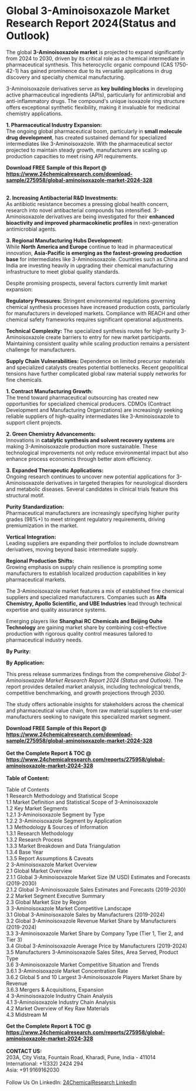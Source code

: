 <h1>Global 3-Aminoisoxazole Market Research Report 2024(Status and Outlook)</h1><p>The global <strong>3-Aminoisoxazole market</strong> is projected to expand significantly from 2024 to 2030, driven by its critical role as a chemical intermediate in pharmaceutical synthesis. This heterocyclic organic compound (CAS 1750-42-1) has gained prominence due to its versatile applications in drug discovery and specialty chemical manufacturing.</p><p>3-Aminoisoxazole derivatives serve as <strong>key building blocks</strong> in developing active pharmaceutical ingredients (APIs), particularly for antimicrobial and anti-inflammatory drugs. The compound's unique isoxazole ring structure offers exceptional synthetic flexibility, making it invaluable for medicinal chemistry applications.</p><p><strong>1. Pharmaceutical Industry Expansion:</strong><br>
The ongoing global pharmaceutical boom, particularly in <strong>small molecule drug development</strong>, has created sustained demand for specialized intermediates like 3-Aminoisoxazole. With the pharmaceutical sector projected to maintain steady growth, manufacturers are scaling up production capacities to meet rising API requirements.</p><div><b>Download FREE Sample of this Report @ 
            <a href="https://www.24chemicalresearch.com/download-sample/275958/global-aminoisoxazole-market-2024-328">
            https://www.24chemicalresearch.com/download-sample/275958/global-aminoisoxazole-market-2024-328</a></b></div><br><p><strong>2. Increasing Antibacterial R&amp;D Investments:</strong><br>
As antibiotic resistance becomes a pressing global health concern, research into novel antibacterial compounds has intensified. 3-Aminoisoxazole derivatives are being investigated for their <strong>enhanced bioactivity and improved pharmacokinetic profiles</strong> in next-generation antimicrobial agents.</p><p><strong>3. Regional Manufacturing Hubs Development:</strong><br>
While <strong>North America and Europe</strong> continue to lead in pharmaceutical innovation, <strong>Asia-Pacific is emerging as the fastest-growing production base</strong> for intermediates like 3-Aminoisoxazole. Countries such as China and India are investing heavily in upgrading their chemical manufacturing infrastructure to meet global quality standards.</p><p>Despite promising prospects, several factors currently limit market expansion:</p><p><strong>Regulatory Pressures:</strong> Stringent environmental regulations governing chemical synthesis processes have increased production costs, particularly for manufacturers in developed markets. Compliance with REACH and other chemical safety frameworks requires significant operational adjustments.</p><p><strong>Technical Complexity:</strong> The specialized synthesis routes for high-purity 3-Aminoisoxazole create barriers to entry for new market participants. Maintaining consistent quality while scaling production remains a persistent challenge for manufacturers.</p><p><strong>Supply Chain Vulnerabilities:</strong> Dependence on limited precursor materials and specialized catalysts creates potential bottlenecks. Recent geopolitical tensions have further complicated global raw material supply networks for fine chemicals.</p><p><strong>1. Contract Manufacturing Growth:</strong><br>
The trend toward pharmaceutical outsourcing has created new opportunities for specialized chemical producers. CDMOs (Contract Development and Manufacturing Organizations) are increasingly seeking reliable suppliers of high-quality intermediates like 3-Aminoisoxazole to support client projects.</p><p><strong>2. Green Chemistry Advancements:</strong><br>
Innovations in <strong>catalytic synthesis and solvent recovery systems</strong> are making 3-Aminoisoxazole production more sustainable. These technological improvements not only reduce environmental impact but also enhance process economics through better atom efficiency.</p><p><strong>3. Expanded Therapeutic Applications:</strong><br>
Ongoing research continues to uncover new potential applications for 3-Aminoisoxazole derivatives in targeted therapies for neurological disorders and metabolic diseases. Several candidates in clinical trials feature this structural motif.</p><p><strong>Purity Standardization:</strong><br>
	Pharmaceutical manufacturers are increasingly specifying higher purity grades (98%+) to meet stringent regulatory requirements, driving premiumization in the market.</p><p><strong>Vertical Integration:</strong><br>
	Leading suppliers are expanding their portfolios to include downstream derivatives, moving beyond basic intermediate supply.</p><p><strong>Regional Production Shifts:</strong><br>
	Growing emphasis on supply chain resilience is prompting some manufacturers to establish localized production capabilities in key pharmaceutical markets.</p><p>The 3-Aminoisoxazole market features a mix of established fine chemical suppliers and specialized manufacturers. Companies such as <strong>Alfa Chemistry, Apollo Scientific, and UBE Industries</strong> lead through technical expertise and quality assurance systems.</p><p>Emerging players like <strong>Shanghai RC Chemicals and Beijing Ouhe Technology</strong> are gaining market share by combining cost-effective production with rigorous quality control measures tailored to pharmaceutical industry needs.</p><p><strong>By Purity:</strong></p><p><strong>By Application:</strong></p><p>This press release summarizes findings from the comprehensive <em>Global 3-Aminoisoxazole Market Research Report 2024 (Status and Outlook)</em>. The report provides detailed market analysis, including technological trends, competitive benchmarking, and growth projections through 2030.</p><p>The study offers actionable insights for stakeholders across the chemical and pharmaceutical value chain, from raw material suppliers to end-user manufacturers seeking to navigate this specialized market segment.</p><div><b>Download FREE Sample of this Report @ 
            <a href="https://www.24chemicalresearch.com/download-sample/275958/global-aminoisoxazole-market-2024-328">
            https://www.24chemicalresearch.com/download-sample/275958/global-aminoisoxazole-market-2024-328</a></b></div><br><div><b>Get the Complete Report & TOC @ 
            <a href="https://www.24chemicalresearch.com/reports/275958/global-aminoisoxazole-market-2024-328">
            https://www.24chemicalresearch.com/reports/275958/global-aminoisoxazole-market-2024-328</a></b></div><br>
            <b>Table of Content:</b><p>Table of Contents<br />
1 Research Methodology and Statistical Scope<br />
1.1 Market Definition and Statistical Scope of 3-Aminoisoxazole<br />
1.2 Key Market Segments<br />
1.2.1 3-Aminoisoxazole Segment by Type<br />
1.2.2 3-Aminoisoxazole Segment by Application<br />
1.3 Methodology & Sources of Information<br />
1.3.1 Research Methodology<br />
1.3.2 Research Process<br />
1.3.3 Market Breakdown and Data Triangulation<br />
1.3.4 Base Year<br />
1.3.5 Report Assumptions & Caveats<br />
2 3-Aminoisoxazole Market Overview<br />
2.1 Global Market Overview<br />
2.1.1 Global 3-Aminoisoxazole Market Size (M USD) Estimates and Forecasts (2019-2030)<br />
2.1.2 Global 3-Aminoisoxazole Sales Estimates and Forecasts (2019-2030)<br />
2.2 Market Segment Executive Summary<br />
2.3 Global Market Size by Region<br />
3 3-Aminoisoxazole Market Competitive Landscape<br />
3.1 Global 3-Aminoisoxazole Sales by Manufacturers (2019-2024)<br />
3.2 Global 3-Aminoisoxazole Revenue Market Share by Manufacturers (2019-2024)<br />
3.3 3-Aminoisoxazole Market Share by Company Type (Tier 1, Tier 2, and Tier 3)<br />
3.4 Global 3-Aminoisoxazole Average Price by Manufacturers (2019-2024)<br />
3.5 Manufacturers 3-Aminoisoxazole Sales Sites, Area Served, Product Type<br />
3.6 3-Aminoisoxazole Market Competitive Situation and Trends<br />
3.6.1 3-Aminoisoxazole Market Concentration Rate<br />
3.6.2 Global 5 and 10 Largest 3-Aminoisoxazole Players Market Share by Revenue<br />
3.6.3 Mergers & Acquisitions, Expansion<br />
4 3-Aminoisoxazole Industry Chain Analysis<br />
4.1 3-Aminoisoxazole Industry Chain Analysis<br />
4.2 Market Overview of Key Raw Materials<br />
4.3 Midstream M</p><div><b>Get the Complete Report & TOC @ 
            <a href="https://www.24chemicalresearch.com/reports/275958/global-aminoisoxazole-market-2024-328">
            https://www.24chemicalresearch.com/reports/275958/global-aminoisoxazole-market-2024-328</a></b></div><br><b>CONTACT US:</b><br>
            203A, City Vista, Fountain Road, Kharadi, Pune, India - 411014<br>
            International: +1(332) 2424 294<br>
            Asia: +91 9169162030 <br><br>
            Follow Us On LinkedIn: <a href="https://www.linkedin.com/company/24chemicalresearch/">24ChemicalResearch LinkedIn</a>
